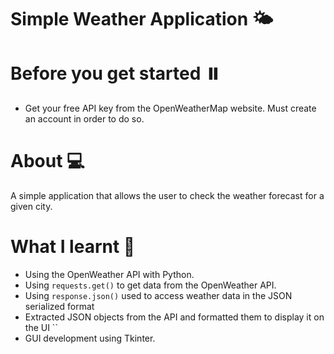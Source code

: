 # Simple Weather Application 🌤️

# Before you get started ⏸️
* Get your free API key from the OpenWeatherMap website. Must create an account in order to do so.


# About 💻
A simple application that allows the user to check the weather forecast for a given city.

# What I learnt 🚀
* Using the OpenWeather API with Python.
* Using `requests.get()` to get data from the OpenWeather API.
* Using `response.json()` used to access weather data in the JSON serialized format
* Extracted JSON objects from the API and formatted them to display it on the UI ``
* GUI development using Tkinter.


